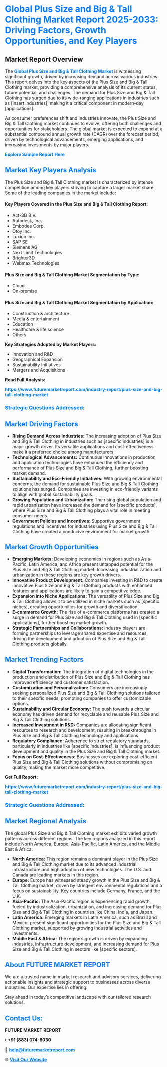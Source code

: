 <h1 style="color: #007BFF;">Global Plus Size and Big & Tall Clothing Market Report 2025-2033: Driving Factors, Growth Opportunities, and Key Players</h1>

<section id="overview">
<h2>Market Report Overview</h2>
<p>The <a href="https://www.futuremarketreport.com/industry-report/plus-size-and-big-tall-clothing-market" style="color: #007BFF; text-decoration: none;"><strong>Global Plus Size and Big & Tall Clothing Market</strong></a> is witnessing significant growth, driven by increasing demand across various industries. This report delves into the key aspects of the Plus Size and Big & Tall Clothing market, providing a comprehensive analysis of its current status, future potential, and challenges. The demand for Plus Size and Big & Tall Clothing has surged due to its wide-ranging applications in industries such as [insert industries], making it a critical component in modern-day [applications].</p>
<p>As consumer preferences shift and industries innovate, the Plus Size and Big & Tall Clothing market continues to evolve, offering both challenges and opportunities for stakeholders. The global market is expected to expand at a substantial compound annual growth rate (CAGR) over the forecast period, driven by technological advancements, emerging applications, and increasing investments by major players.</p>
</section>

<section id="overview">
<p><a href="https://www.futuremarketreport.com/request-sample/reportId=35416" style="color: #007BFF; text-decoration: none;"><strong>Explore Sample Report Here</strong></a></p>
</section>

<section id="key-players">
<h2 style="color: #007BFF;">Market Key Players Analysis</h2>
<p>The Plus Size and Big & Tall Clothing market is characterized by intense competition among key players striving to capture a larger market share. Some of the leading companies in the market include:</p>
<h4>Key Players Covered in the Plus Size and Big & Tall Clothing Report:</h4>
<ul><li>Act-3D B.V.</li><li>Autodesk, Inc.</li><li>Embodee Corp.</li><li>Otoy Inc.</li><li>Luxion Inc.</li><li>SAP SE</li><li>Siemens AG</li><li>Next Limit Technologies</li><li>Brighter3D</li><li>Webmax Technologies</li></ul>
<h4>Plus Size and Big & Tall Clothing Market Segmentation by Type:</h4>
<ul><li>Cloud</li><li>On-premise</li></ul>

<h4>Plus Size and Big & Tall Clothing Market Segmentation by Application:</h4>
<ul><li>Construction &amp; architecture</li><li>Media &amp; entertainment</li><li>Education</li><li>Healthcare &amp; life science</li><li>Others</li></ul>
<p><strong>Key Strategies Adopted by Market Players:</strong></p>
<ul>
<li>Innovation and R&D</li>
<li>Geographical Expansion</li>
<li>Sustainability Initiatives</li>
<li>Mergers and Acquisitions</li>
</ul>
</section>

<section>
<p><strong>Read Full Analysis: </strong></p><a href="https://www.futuremarketreport.com/industry-report/plus-size-and-big-tall-clothing-market" style="color: #007BFF; text-decoration: none;"><strong>https://www.futuremarketreport.com/industry-report/plus-size-and-big-tall-clothing-market</strong></a>
<h3 style="color: #007BFF;">Strategic Questions Addressed:</h3>
</section>

<section id="driving-factors">
<h2 style="color: #007BFF;">Market Driving Factors</h2>
<ul>
<li><strong>Rising Demand Across Industries:</strong> The increasing adoption of Plus Size and Big & Tall Clothing in industries such as [specific industries] is a major growth driver. Its versatile applications and cost-effectiveness make it a preferred choice among manufacturers.</li>
<li><strong>Technological Advancements:</strong> Continuous innovations in production and application technologies have enhanced the efficiency and performance of Plus Size and Big & Tall Clothing, further boosting market demand.</li>
<li><strong>Sustainability and Eco-Friendly Initiatives:</strong> With growing environmental concerns, the demand for sustainable Plus Size and Big & Tall Clothing solutions has surged. Companies are investing in eco-friendly variants to align with global sustainability goals.</li>
<li><strong>Growing Population and Urbanization:</strong> The rising global population and rapid urbanization have increased the demand for [specific products], where Plus Size and Big & Tall Clothing plays a vital role in meeting consumer needs.</li>
<li><strong>Government Policies and Incentives:</strong> Supportive government regulations and incentives for industries using Plus Size and Big & Tall Clothing have created a conducive environment for market growth.</li>
</ul>
</section>

<section id="growth-opportunities">
<h2 style="color: #007BFF;">Market Growth Opportunities</h2>
<ul>
<li><strong>Emerging Markets:</strong> Developing economies in regions such as Asia-Pacific, Latin America, and Africa present untapped potential for the Plus Size and Big & Tall Clothing market. Increasing industrialization and urbanization in these regions are key growth drivers.</li>
<li><strong>Innovative Product Development:</strong> Companies investing in R&D to create innovative Plus Size and Big & Tall Clothing products with enhanced features and applications are likely to gain a competitive edge.</li>
<li><strong>Expansion into Niche Applications:</strong> The versatility of Plus Size and Big & Tall Clothing allows it to be utilized in niche markets such as [specific niches], creating opportunities for growth and diversification.</li>
<li><strong>E-commerce Growth:</strong> The rise of e-commerce platforms has created a surge in demand for Plus Size and Big & Tall Clothing used in [specific applications], further boosting market growth.</li>
<li><strong>Strategic Partnerships and Collaborations:</strong> Industry players are forming partnerships to leverage shared expertise and resources, driving the development and adoption of Plus Size and Big & Tall Clothing products globally.</li>
</ul>
</section>

<section id="trending-factors">
<h2 style="color: #007BFF;">Market Trending Factors</h2>
<ul>
<li><strong>Digital Transformation:</strong> The integration of digital technologies in the production and distribution of Plus Size and Big & Tall Clothing has improved efficiency and customer satisfaction.</li>
<li><strong>Customization and Personalization:</strong> Consumers are increasingly seeking personalized Plus Size and Big & Tall Clothing solutions tailored to their specific needs, prompting companies to offer customizable options.</li>
<li><strong>Sustainability and Circular Economy:</strong> The push towards a circular economy has driven demand for recyclable and reusable Plus Size and Big & Tall Clothing solutions.</li>
<li><strong>Increased Investment in R&D:</strong> Companies are allocating significant resources to research and development, resulting in breakthroughs in Plus Size and Big & Tall Clothing technology and applications.</li>
<li><strong>Regulatory Compliance:</strong> Adherence to strict regulatory standards, particularly in industries like [specific industries], is influencing product development and quality in the Plus Size and Big & Tall Clothing market.</li>
<li><strong>Focus on Cost-Effectiveness:</strong> Businesses are exploring cost-efficient Plus Size and Big & Tall Clothing solutions without compromising on quality, making the market more competitive.</li>
</ul>
</section>

<section>
<p><strong>Get Full Report: </strong></p><a href="https://www.futuremarketreport.com/industry-report/plus-size-and-big-tall-clothing-market" style="color: #007BFF; text-decoration: none;"><strong>https://www.futuremarketreport.com/industry-report/plus-size-and-big-tall-clothing-market</strong></a>
<h3 style="color: #007BFF;">Strategic Questions Addressed:</h3>
</section>


<section id="regional-analysis">
<h2 style="color: #007BFF;">Market Regional Analysis</h2>
<p>The global Plus Size and Big & Tall Clothing market exhibits varied growth patterns across different regions. The key regions analyzed in this report include North America, Europe, Asia-Pacific, Latin America, and the Middle East & Africa:</p>
<ul>
<li><strong>North America:</strong> This region remains a dominant player in the Plus Size and Big & Tall Clothing market due to its advanced industrial infrastructure and high adoption of new technologies. The U.S. and Canada are leading markets in this region.</li>
<li><strong>Europe:</strong> Europe has witnessed steady growth in the Plus Size and Big & Tall Clothing market, driven by stringent environmental regulations and a focus on sustainability. Key countries include Germany, France, and the U.K.</li>
<li><strong>Asia-Pacific:</strong> The Asia-Pacific region is experiencing rapid growth, fueled by industrialization, urbanization, and increasing demand for Plus Size and Big & Tall Clothing in countries like China, India, and Japan.</li>
<li><strong>Latin America:</strong> Emerging markets in Latin America, such as Brazil and Mexico, present significant opportunities for the Plus Size and Big & Tall Clothing market, supported by growing industrial activities and investments.</li>
<li><strong>Middle East & Africa:</strong> The region’s growth is driven by expanding industries, infrastructure development, and increasing demand for Plus Size and Big & Tall Clothing in sectors like [specific sectors].</li>
</ul>
</section>

<footer>
<h2 style="color: #007BFF;">About FUTURE MARKET REPORT</h2>
<p>We are a trusted name in market research and advisory services, delivering actionable insights and strategic support to businesses across diverse industries. Our expertise lies in offering:</p>

<p>Stay ahead in today’s competitive landscape with our tailored research solutions.</p>

<h2 style="color: #007BFF;">Contact Us:</h2>
<p><strong>FUTURE MARKET REPORT</strong></p>
<p>📞 <strong>+91 (883) 074-8030</strong></p>
<p>📧 <strong><a href="mailto:help@futuremarketreport.com" style="color: #007BFF;">help@futuremarketreport.com</a></strong></p>
<p>🌐 <strong><a href="https://www.futuremarketreport.com/" style="color: #007BFF;">Visit Our Website</a></strong></p>
</footer>